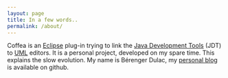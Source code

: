 ```yaml
---
layout: page
title: In a few words..
permalink: /about/
---
```

<div class="text">
<p>
	Coffea is an <a href="http://www.eclipse.org">Eclipse</a> plug-in trying to link the <a href="http://www.eclipse.org/jdt/">Java Development Tools</a> (JDT) to <a href="http://uml.org/">UML</a> editors.
	It is a personal project, developed on my spare time. This explains the slow evolution. My name is Bérenger Dulac, my <a href="http://bdulac.github.io/">personal blog</a> is available on github.
</p>
</div>     
